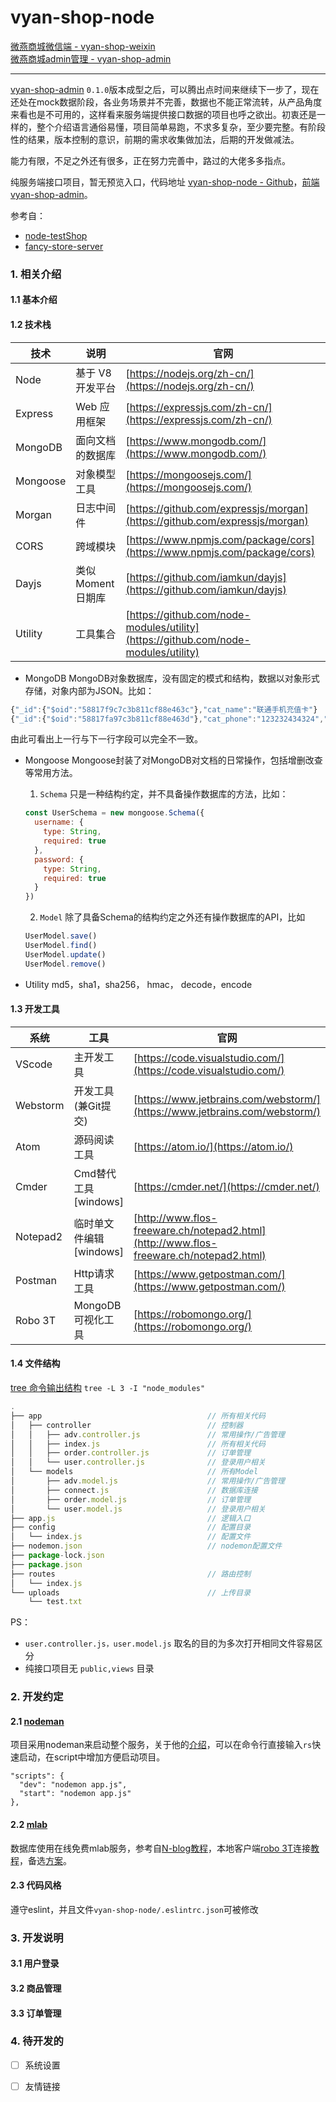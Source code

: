 # vyan-shop-node
[微燕商城微信端 - vyan-shop-weixin](https://github.com/jikeytang/vyan-shop-weixin)  
[微燕商城admin管理 - vyan-shop-admin](https://github.com/jikeytang/vyan-shop-admin)

---

[vyan-shop-admin](https://github.com/jikeytang/vyan-shop-admin) `0.1.0`版本成型之后，可以腾出点时间来继续下一步了，现在还处在mock数据阶段，各业务场景并不完善，数据也不能正常流转，从产品角度来看也是不可用的，这样看来服务端提供接口数据的项目也呼之欲出。初衷还是一样的，整个介绍语言通俗易懂，项目简单易跑，不求多复杂，至少要完整。有阶段性的结果，版本控制的意识，前期的需求收集做加法，后期的开发做减法。

能力有限，不足之外还有很多，正在努力完善中，路过的大佬多多指点。

纯服务端接口项目，暂无预览入口，代码地址 [vyan-shop-node - Github](https://github.com/jikeytang/vyan-shop-node)，[前端 vyan-shop-admin](https://github.com/jikeytang/vyan-shop-admin)。

参考自：

- [node-testShop](https://github.com/zengming00/node-testShop)
- [fancy-store-server](https://github.com/czero1995/fancy-store-server)

### 1. 相关介绍

#### 1.1 基本介绍


#### 1.2 技术栈

技术 | 说明 | 官网
----|----|----
Node | 基于 V8 开发平台 | [https://nodejs.org/zh-cn/](https://nodejs.org/zh-cn/)
Express |  Web 应用框架 | [https://expressjs.com/zh-cn/](https://expressjs.com/zh-cn/)
MongoDB |  面向文档的数据库 | [https://www.mongodb.com/](https://www.mongodb.com/)
Mongoose |  对象模型工具 | [https://mongoosejs.com/](https://mongoosejs.com/)
Morgan |  日志中间件 | [https://github.com/expressjs/morgan](https://github.com/expressjs/morgan)
CORS  |  跨域模块 | [https://www.npmjs.com/package/cors](https://www.npmjs.com/package/cors)
Dayjs  |  类似Moment日期库 | [https://github.com/iamkun/dayjs](https://github.com/iamkun/dayjs)
Utility  |  工具集合 | [https://github.com/node-modules/utility](https://github.com/node-modules/utility)


- MongoDB
MongoDB对象数据库，没有固定的模式和结构，数据以对象形式存储，对象内部为JSON。比如：
```javascript
{"_id":{"$oid":"58817f9c7c3b811cf88e463c"},"cat_name":"联通手机充值卡"}
{"_id":{"$oid":"58817fa97c3b811cf88e463d"},"cat_phone":"123232434324","cat_type:"1"}
```
由此可看出上一行与下一行字段可以完全不一致。

- Mongoose
Mongoose封装了对MongoDB对文档的日常操作，包括增删改查等常用方法。

    1. `Schema` 只是一种结构约定，并不具备操作数据库的方法，比如：
    ```javascript
    const UserSchema = new mongoose.Schema({
      username: { 
        type: String,
        required: true
      },
      password: { 
        type: String,
        required: true
      }
    })
    ```
    2. `Model` 除了具备Schema的结构约定之外还有操作数据库的API，比如
    ```javascript
    UserModel.save()
    UserModel.find()
    UserModel.update()
    UserModel.remove()
    ```
    
- Utility
md5，sha1，sha256， hmac， decode，encode


#### 1.3 开发工具

系统 | 工具 | 官网
----|----|----
VScode | 主开发工具 | [https://code.visualstudio.com/](https://code.visualstudio.com/)
Webstorm | 开发工具(兼Git提交) | [https://www.jetbrains.com/webstorm/](https://www.jetbrains.com/webstorm/)
Atom | 源码阅读工具 | [https://atom.io/](https://atom.io/)
Cmder | Cmd替代工具[windows] | [https://cmder.net/](https://cmder.net/)
Notepad2 | 临时单文件编辑[windows] | [http://www.flos-freeware.ch/notepad2.html](http://www.flos-freeware.ch/notepad2.html)
Postman | Http请求工具 | [https://www.getpostman.com/](https://www.getpostman.com/)
Robo 3T | MongoDB可视化工具 | [https://robomongo.org/](https://robomongo.org/)

#### 1.4 文件结构
[tree 命令输出结构](https://blog.csdn.net/qq673318522/article/details/53713903) `tree -L 3 -I "node_modules"`
```javascript
.
├── app                                     // 所有相关代码
│   ├── controller                          // 控制器
│   │   ├── adv.controller.js               // 常用操作/广告管理
│   │   ├── index.js                        // 所有相关代码
│   │   ├── order.controller.js             // 订单管理
│   │   └── user.controller.js              // 登录用户相关
│   └── models                              // 所有Model
│       ├── adv.model.js                    // 常用操作/广告管理
│       ├── connect.js                      // 数据库连接
│       ├── order.model.js                  // 订单管理
│       └── user.model.js                   // 登录用户相关
├── app.js                                  // 逻辑入口
├── config                                  // 配置目录
│   └── index.js                            // 配置文件
├── nodemon.json                            // nodemon配置文件
├── package-lock.json                       
├── package.json                            
├── routes                                  // 路由控制
│   └── index.js                            
└── uploads                                 // 上传目录
    └── test.txt
```

PS：

- `user.controller.js，user.model.js` 取名的目的为多次打开相同文件容易区分
- 纯接口项目无 `public,views` 目录


### 2. 开发约定
#### 2.1 [nodeman](https://github.com/remy/nodemon#nodemon) 
项目采用nodeman来启动整个服务，关于他的[介绍](https://juejin.im/post/5b5005f7f265da0f66401fe7)，可以在命令行直接输入`rs`快速启动，在script中增加方便启动项目。
```shell
"scripts": {
  "dev": "nodemon app.js",
  "start": "nodemon app.js"
},
```
#### 2.2 [mlab](https://mlab.com/)
数据库使用在线免费mlab服务，参考自[N-blog教程](https://github.com/nswbmw/N-blog)，本地客户端[robo 3T](https://robomongo.org/)连接[教程](https://stackoverflow.com/questions/44422694/how-would-someone-connect-their-mlab-mongodb-database-to-robomongo-when-mlab-onl)，备选[方案](https://university.mongodb.com/)。

#### 2.3 代码风格
遵守eslint，并且文件`vyan-shop-node/.eslintrc.json`可被修改

### 3. 开发说明
#### 3.1 用户登录
#### 3.2 商品管理
#### 3.3 订单管理

### 4. 待开发的


- [ ] 系统设置
- [ ] 友情链接







